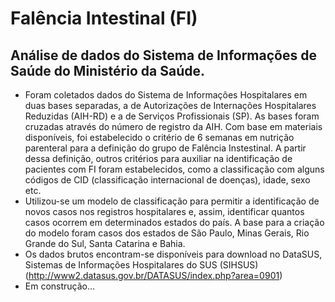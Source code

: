 # Falência Intestinal (FI)
## Análise de dados do Sistema de Informações de Saúde do Ministério da Saúde.

- Foram coletados dados do Sistema de Informações Hospitalares em duas bases separadas, a de Autorizações de Internações Hospitalares Reduzidas (AIH-RD) e a de Serviços Profissionais (SP). As bases foram cruzadas através do número de registro da AIH.
Com base em materiais disponíveis, foi estabelecido o critério de 6 semanas em nutrição parenteral para a definição do grupo de Falência Instestinal. A partir dessa definição, outros critérios para auxiliar na identificação de pacientes com FI foram estabelecidos, como a classificação com alguns códigos de CID (classificação internacional de doenças), idade, sexo etc.
- Utilizou-se um modelo de classificação para permitir a identificação de novos casos nos registros hospitalares e, assim, identificar quantos casos ocorrem em determinados estados do país. A base para a criação do modelo foram casos dos estados de São Paulo, Minas Gerais, Rio Grande do Sul, Santa Catarina e Bahia.
- Os dados brutos encontram-se disponíveis para download no DataSUS, Sistemas de Informações Hospitalares do SUS (SIHSUS) (http://www2.datasus.gov.br/DATASUS/index.php?area=0901)
- Em construção...
